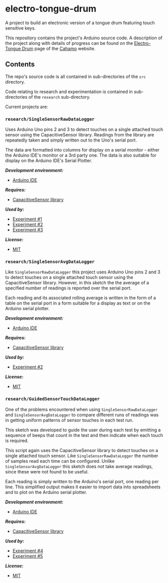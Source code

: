 # electro-tongue-drum

A project to build an electronic version of a tongue drum featuring touch sensitive keys.

This repository contains the project's Arduino source code. A description of the project along with details of progress can be found on the [Electro-Tongue Drum](https://cahamo.github.io/tongue-drum/) page of the [Cahamo](https://cahamo.github.io/) website.

## Contents

The repo's source code is all contained in sub-directories of the `src` directory.

Code relating to research and experimentation is contained in sub-directories of the `research` sub-directory.

Current projects are:

### `research/SingleSensorRawDataLogger`

Uses Arduino Uno pins 2 and 3 to detect touches on a single attached touch sensor using the CapacitiveSensor library. Readings from the library are repeatedly taken and simply written out to the Uno's serial port.

The data are formatted into columns for display on a serial monitor - either the Arduino IDE's monitor or a 3rd party one. The data is also suitable for display on the Arduino IDE's Serial Plotter.

***Development environment:***

* [Arduino IDE](https://www.arduino.cc/en/software)

***Requires:***

* [CapacitiveSensor library](https://playground.arduino.cc/Main/CapacitiveSensor/)

***Used by:***

* [Experiment #1](https://cahamo.github.io/tongue-drum/experiment-1)
* [Experiment #2](https://cahamo.github.io/tongue-drum/experiment-2)
* [Experiment #3](https://cahamo.github.io/tongue-drum/experiment-3)

***License:***

* [MIT](https://cahamo.mit-license.org/)

### `research/SingleSensorAvgDataLogger`

Like `SingleSensorRawDataLogger` this project uses Arduino Uno pins 2 and 3 to detect touches on a single attached touch sensor using the CapacitiveSensor library. However, in this sketch the the average of a specified number of readings is reported over the serial port.

Each reading and its associated rolling average is written in the form of a table on the serial port in a form suitable for a display as text or on the Arduino serial plotter.

***Development environment:***

* [Arduino IDE](https://www.arduino.cc/en/software)

***Requires:***

* [CapacitiveSensor library](https://playground.arduino.cc/Main/CapacitiveSensor/)

***Used by:***

* [Experiment #2](https://cahamo.github.io/tongue-drum/experiment-2)

***License:***

* [MIT](https://cahamo.mit-license.org/)

### `research/GuidedSensorTouchDataLogger`

One of the problems encountered when using `SingleSensorRawDataLogger` and `SingleSensorAvgDataLogger` to compare different runs of readings was in getting uniform patterns of sensor touches in each test run.

This sketch was developed to guide the user during each test by emitting a sequence of beeps that count in the test and then indicate when each touch is required.

This script again uses the CapacitiveSensor library to detect touches on a single attached touch sensor. Like `SingleSensorRawDataLogger` the number of samples read each time can be configured. Unlike `SingleSensorAvgDataLogger` this sketch does not take average readings, since these were not found to be useful.

Each reading is simply written to the Arduino's serial port, one reading per line. This simplified output makes it easier to import data into spreadsheets and to plot on the Arduino serial plotter.

***Development environment:***

* [Arduino IDE](https://www.arduino.cc/en/software)

***Requires:***

* [CapacitiveSensor library](https://playground.arduino.cc/Main/CapacitiveSensor/)

***Used by:***

* [Experiment #4](https://cahamo.github.io/tongue-drum/experiment-4)
* [Experiment #5](https://cahamo.github.io/tongue-drum/experiment-5)

***License:***

* [MIT](https://cahamo.mit-license.org/)
